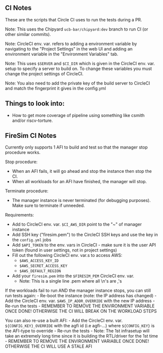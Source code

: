 CI Notes
----------------

These are the scripts that Circle CI uses to run the tests during a PR.

Note: This uses the Chipyard `ucb-bar/chipyard:dev` branch to run CI (or other similar commits).

Note: CircleCI env. var. refers to adding a environment variable by navigating to the "Project Settings" in the web UI and adding
an environment variable in the "Environment Variables" tab.

Note: This uses `$SERVER` and `$CI_DIR` which is given in the CircleCI env. var. setup to specify a server to build on.
To change these variables you must change the project settings of CircleCI.

Note: You also need to add the private key of the build server to CircleCI and match the fingerprint it gives in the config.yml

Things to look into:
--------------------
* How to get more coverage of pipeline using something like csmith and/or riscv-torture.

FireSim CI Notes
----------------

Currently only supports 1 AFI to build and test so that the manager stop procedure works.

Stop procedure:
- When an AFI fails, it will go ahead and stop the instance then stop the CI.
- When all workloads for an AFI have finished, the manager will stop.

Terminate procedure:
- The manager instance is never terminated (for debugging purposes). Make sure to terminate if unneeded.

Requirements:
- Add to CircleCI env. var. `$CI_AWS_DIR` point to the "~" of manager instance
- Add SSH key ("firesim.pem") to the CircleCI SSH keys and use the key in the `config.yml` jobs
- Add `$API_TOKEN` to the env. vars in CircleCI - make sure it is the user API token (found in user settings, not in project settings)
- Fill out the following CircleCI env. var.s to access AWS:
    - `$AWS_ACCESS_KEY_ID`
    - `$AWS_SECRET_ACCESS_KEY`
    - `$AWS_DEFAULT_REGION`
- Add your `firesim.pem` into the `$FIRESIM_PEM` CircleCI env. var.
    - Note: This is a single line .pem where all \n's are ,'s

If the workloads fail to run AND the manager instance stops, you can still run tests again:
    - Re-boot the instance (note: the IP address has changed)
    - Add the CircleCI env. var. `$AWS_IP_ADDR_OVERRIDE` with the new IP address
    - Re-run the tests
    - REMEMBER TO REMOVE THE ENVIRONMENT VARIABLE ONCE DONE! OTHERWISE THE CI WILL BREAK ON THE WORKLOAD STEPS

You can also re-use a built AFI:
    - Add the CircleCI env. var. `${CONFIG_KEY}_OVERRIDE` with the agfi id (i.e agfi-...) where `${CONFIG_KEY}` is the AFI-type to override
    - Re-run the tests
    - Note: The 1st infrasetup will take an extremely long time since it is building the RTL/driver for the 1st time
    - REMEMBER TO REMOVE THE ENVIRONMENT VARIABLE ONCE DONE! OTHERWISE THE CI WILL USE A STALE AFI

